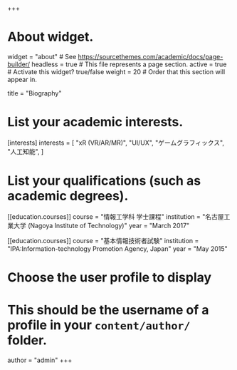 +++
# About widget.
widget = "about"  # See https://sourcethemes.com/academic/docs/page-builder/
headless = true  # This file represents a page section.
active = true  # Activate this widget? true/false
weight = 20  # Order that this section will appear in.

title = "Biography"

# List your academic interests.
[interests]
  interests = [
    "xR (VR/AR/MR)",
    "UI/UX",
    "ゲームグラフィックス",
    "人工知能",
  ]

# List your qualifications (such as academic degrees).
[[education.courses]]
  course = "情報工学科 学士課程"
  institution = "名古屋工業大学 (Nagoya Institute of Technology)"
  year = "March 2017"

[[education.courses]]
  course = "基本情報技術者試験"
  institution = "IPA:Information-technology Promotion Agency, Japan"
  year = "May 2015"

# Choose the user profile to display
# This should be the username of a profile in your `content/author/` folder.
author = "admin"
+++
